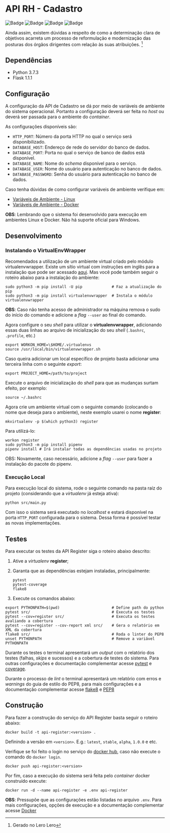 # API RH - Cadastro

![Badge](https://img.shields.io/badge/example-ok-brightgreen?style=flat-square)
![Badge](https://img.shields.io/badge/build-ok-brightgreen?style=flat-square)
![Badge](https://img.shields.io/badge/tests-failing-red?style=flat-square)
![Badge](https://img.shields.io/badge/quality-70%25-yellow?style=flat-square)

Ainda assim, existem dúvidas a respeito de como a determinação clara de
objetivos acarreta um processo de reformulação e modernização das posturas dos
órgãos dirigentes com relação às suas atribuições. [^1]

## Dependências

- Python 3.7.3
- Flask 1.1.1

## Configuração

A configuração da API de Cadastro se dá por meio de variáveis de ambiente do
sistema operacional. Portanto a configuração deverá ser feita no _host_ ou
deverá ser passada para o ambiente do _container_.

As configurações disponíveis são:

- `HTTP_PORT`: Número da porta HTTP no qual o serviço será disponibilizado.
- `DATABASE_HOST`: Endereço de rede do servidor do banco de dados.
- `DATABASE_PORT`: Porta no qual o serviço de banco de dados está disponível.
- `DATABASE_NAME`: Nome do _schema_ disponível para o serviço.
- `DATABASE_USER`: Nome do usuário para autenticação no banco de dados.
- `DATABASE_PASSWORD`: Senha do usuário para autenticação no banco de dados.

Caso tenha dúvidas de como configurar variáveis de ambiente verifique em:

- [Variáveis de Ambiente - Linux](https://www.digitalocean.com/community/tutorials/how-to-read-and-set-environmental-and-shell-variables-on-a-linux-vps)
- [Variáveis de Ambiente - Docker](https://serverascode.com/2014/05/29/environment-variables-with-docker.html)

**OBS**: Lembrando que o sistema foi desenvolvido para execução em ambientes Linux
e Docker. Não há suporte oficial para Windows.

## Desenvolvimento

### Instalando o VirtualEnvWrapper

Recomendados a utilização de um ambiente virtual criado pelo módulo
virtualenvwrapper. Existe um sítio virtual com instruções em inglês para a
instalação que pode ser acessado
[aqui](https://virtualenvwrapper.readthedocs.io/en/latest/install.html).
Mas você pode também seguir o roteiro abaixo para a instalação do ambiente:

```shell
sudo python3 -m pip install -U pip             # Faz a atualização do pip
sudo python3 -m pip install virtualenvwrapper  # Instala o módulo virtualenvwrapper
```

**OBS**: Caso não tenha acesso de administrador na máquina remova o sudo do
início do comando e adicione a _flag_ `--user` ao final do comando.

Agora configure o seu _shell_ para utilizar o **virtualenvwrapper**, adicionando essas
duas linhas ao arquivo de inicialização do seu _shell_ (`.bashrc`, `.profile`, etc.)

```shell
export WORKON_HOME=\$HOME/.virtualenvs
source /usr/local/bin/virtualenvwrapper.sh
```

Caso queira adicionar um local específico de projeto basta adicionar uma
terceira linha com o seguinte _export_:

```shell
export PROJECT_HOME=/path/to/project
```

Execute o arquivo de inicialização do _shell_ para que as mudanças surtam
efeito, por exemplo:

```shell
source ~/.bashrc
```

Agora crie um ambiente virtual com o seguinte comando (colocando o nome que
deseja para o ambiente), neste exemplo usarei o nome **register**:

```shell
mkvirtualenv -p $(which python3) register
```

Para utilizá-lo:

```shell
workon register
sudo python3 -m pip install pipenv
pipenv install # Irá instalar todas as dependências usadas no projeto
```

OBS: Novamente, caso necessário, adicione a _flag_ `--user` para fazer a
instalação do pacote do pipenv.

### Execução Local

Para execução local do sistema, rode o seguinte comando na pasta raíz do projeto
(considerando que a _virtualenv_ já esteja ativa):

```shell
python src/main.py
```

Com isso o sistema será executado no _localhost_ e estará disponível na porta
`HTTP_PORT` configurada para o sistema. Dessa forma é possível testar as novas
implementações.

## Testes

Para executar os testes da API Register siga o roteiro abaixo descrito:

1.  Ative a _virtualenv_ **register**;
2.  Garanta que as dependências estejam instaladas, principalmente:

        pytest
        pytest-coverage
        flake8

3.  Execute os comandos abaixo:

```shell
export PYTHONPATH=$(pwd)                       # Define path do python
pytest src/                                    # Executa os testes
pytest --cov=register src/                     # Executa os testes avaliando a cobertura
pytest --cov=register --cov-report xml src/    # Gera o relatório em XML da cobertura
flake8 src/                                    # Roda o linter do PEP8
unset PYTHONPATH                               # Remove a variável PYTHONPATH
```

Durante os testes o terminal apresentará um _output_ com o relatório dos testes
(falhas, _skips_ e sucessos) e a cobertura de testes do sistema. Para outras
configurações e documentação complementar acesse [pytest](https://pytest.org/en/latest/)
e [coverage](https://pytest-cov.readthedocs.io/en/latest/).

Durante o processo de _lint_ o terminal apresentará um relatório com erros e
_warnings_ do guia de estilo do PEP8, para mais configurações e a documentação
complementar acesse [flake8](http://flake8.pycqa.org/en/latest/index.html#quickstart)
e [PEP8](https://www.python.org/dev/peps/pep-0008/)

## Construção

Para fazer a construção do serviço do API Register basta seguir o roteiro abaixo:

```shell
docker build -t api-register:<version> .
```

Definindo a versão em `<version>`. E.g.: `latest`, `stable`, `alpha`, `1.0.0` e etc.

Verifique se foi feito o login no serviço do [docker hub](https://hub.docker.com/),
caso não execute o comando do `docker login`.

```shell
docker push api-register:<version>
```

Por fim, caso a execução do sistema será feita pelo _container_ docker construído
execute:

```shell
docker run -d --name api-register -e .env api-register
```

**OBS**: Pressupõe que as configurações estão listadas no arquivo `.env`. Para
mais configurações, opções de execução e a documentação complementar acesse [Docker](https://docs.docker.com/)

[^1]: Gerado no Lero Lero
